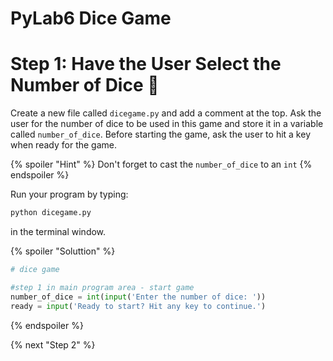 # PyLab6 Dice Game

# Step 1: Have the User Select the Number of Dice 🎲
Create a new file called `dicegame.py` and add a comment at the top. Ask the user for the number of dice to be used in this game and store it in a variable called `number_of_dice`. Before starting the game, ask the user to hit a key when ready for the game.

{% spoiler "Hint" %}
Don't forget to cast the `number_of_dice` to an `int`
{% endspoiler %}

Run your program by typing:
```python
python dicegame.py
```
in the terminal window.

{% spoiler "Soluttion" %}
```python
# dice game

#step 1 in main program area - start game
number_of_dice = int(input('Enter the number of dice: '))
ready = input('Ready to start? Hit any key to continue.')
```
{% endspoiler %}

{% next "Step 2" %}


